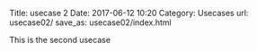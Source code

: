 Title: usecase 2
Date: 2017-06-12 10:20
Category: Usecases
url: usecase02/
save_as: usecase02/index.html

This is the second usecase
